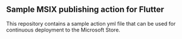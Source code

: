 ## Sample MSIX publishing action for Flutter

This repository contains a sample action yml file that can be used for continuous deployment to the Microsoft Store.